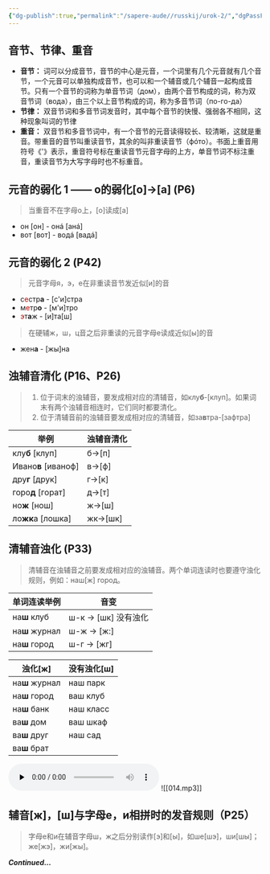 ```yaml
---
{"dg-publish":true,"permalink":"/sapere-aude//russkij/urok-2/","dgPassFrontmatter":true}
---
```



## 音节、节律、重音
- **音节：** 词可以分成音节，音节的中心是元音，一个词里有几个元音就有几个音节，一个元音可以单独构成音节，也可以和一个辅音或几个辅音一起构成音节。只有一个音节的词称为单音节词（дом），由两个音节构成的词，称为双音节词（вода），由三个以上音节构成的词，称为多音节词（по-го-да）
- **节律：** 双音节词和多音节词发音时，其中每个音节的快慢、强弱各不相同，这种现象叫词的节律
- **重音：** 双音节和多音节词中，有一个音节的元音读得较长、较清晰，这就是重音。带重音的音节叫重读音节，其余的叫非重读音节（фóто）。书面上重音用符号《'》表示，重音符号标在重读音节元音字母的上方，单音节词不标注重音，重读音节为大写字母时也不标重音。

## 元音的弱化 1 —— o的弱化[o]→[a] (P6)
> 当重音不在字母o上，[o]读成[a]

- он [он]  -  онá [анá]
- вот [вот]  -  водá [вадá]

## 元音的弱化 2 (P42)
> 元音字母я，э，е在非重读音节发近似[и]的音

- с<font color="#c00000">е</font>стр**а** - [с'и]стра
- м<font color="#c00000">е</font>тр**о** - [м'и]тро
- <font color="#c00000">э</font>т**а**ж - [и]та[ш]

> 在硬辅ж，ш，ц音之后非重读的元音字母е读成近似[ы]的音

- жен**а**  -  [жы]на

## 浊辅音清化 (P16、P26)

> 1. 位于词末的浊辅音，要发成相对应的清辅音，如клу**б**-[клуп]。如果词末有两个浊辅音相连时，它们同时都要清化。
> 2. 位于清辅音前的浊辅音要发成相对应的清辅音，如за**в**тра-[зафтра]

| 举例            | 浊辅音清化 |
| --------------- | ---------- |
| клу**б** [клуп]     | б→[п]      |
| Ивано**в** [иваноф] | в→[ф]      |
| дру**г** [друк]     | г→[к]      |
| горо**д** [горат]   | д→[т]      |
| но**ж** [нош]       | ж→[ш]      |
| ло**жк**а [лошка]   | жк→[шк]    |

## 清辅音浊化 (P33)
> 清辅音在浊辅音之前要发成相对应的浊辅音。两个单词连读时也要遵守浊化规则，例如：наш[ж] город。

| 单词连读举例  | 音变                   |
| ------------ | --------------------- |
| на**ш** клуб     | ш-к → [шк]   没有浊化  |
| на**ш** журнал   | ш-ж → [ж:]            |
| на**ш** город    | ш-г → [жг]            |

| 浊化[ж]    | 没有浊化[ш] |
| ---------- | ----------- |
| на**ш** журнал | наш парк    |
| на**ш** город  | ваш клуб    |
| на**ш** банк   | наш класс   |
| ва**ш** дом    | ваш шкаф    |
| ва**ш** друг   | наш сад     |
| ва**ш** брат   |             |

<audio id="audio" controls="" preload="none">
<source id="mp3" src="https://huangyahui.com/img/user/TARDIS/Assets/2023/014.mp3">
</audio>
![[014.mp3]]

## 辅音[ж]，[ш]与字母е，и相拼时的发音规则（P25）
> 字母е和и在辅音字母ш，ж之后分别读作[э]和[ы]，如ше[шэ]，ши[шы]；же[жэ]，жи[жы]。



***Continued...***